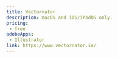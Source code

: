 ```yaml
---
title: Vectornator
description: macOS and iOS/iPadOS only.
pricing:
 - free
adobeApps:
 - Illustrator
link: https://www.vectornator.io/
---
```


